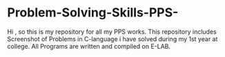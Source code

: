 # Problem-Solving-Skills-PPS-
Hi , so this is my repository for all my PPS works. This repository includes Screenshot of Problems in C-language i have solved during my 1st year at college.
All Programs are written and compiled on E-LAB.

